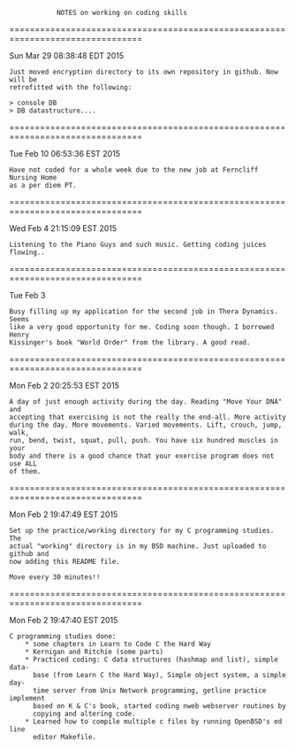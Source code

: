 
                NOTES on working on coding skills

================================================================================

Sun Mar 29 08:38:48 EDT 2015

    Just moved encryption directory to its own repository in github. Now will be
    retrofitted with the following:

    > console DB
    > DB datastructure....

================================================================================

Tue Feb 10 06:53:36 EST 2015

    Have not coded for a whole week due to the new job at Ferncliff Nursing Home
    as a per diem PT.

================================================================================

Wed Feb  4 21:15:09 EST 2015

    Listening to the Piano Guys and such music. Getting coding juices flowing..

    

================================================================================

Tue Feb  3 

    Busy filling up my application for the second job in Thera Dynamics. Seems
    like a very good opportunity for me. Coding soon though. I borrowed Henry
    Kissinger's book "World Order" from the library. A good read.

================================================================================

Mon Feb  2 20:25:53 EST 2015

    A day of just enough activity during the day. Reading "Move Your DNA" and
    accepting that exercising is not the really the end-all. More activity 
    during the day. More movements. Varied movements. Lift, crouch, jump, walk,
    run, bend, twist, squat, pull, push. You have six hundred muscles in your
    body and there is a good chance that your exercise program does not use ALL
    of them.

 

================================================================================

Mon Feb  2 19:47:49 EST 2015

    Set up the practice/working directory for my C programming studies. The 
    actual "working" directory is in my BSD machine. Just uploaded to github and
    now adding this README file.

    Move every 30 minutes!!

================================================================================

Mon Feb  2 19:47:40 EST 2015

    C programming studies done:
        * some chapters in Learn to Code C the Hard Way
        * Kernigan and Ritchie (some parts)
        * Practiced coding: C data structures (hashmap and list), simple data-
          base (from Learn C the Hard Way), Simple object system, a simple day-
          time server from Unix Network programming, getline practice implement
          based on K & C's book, started coding nweb webserver routines by
          copying and altering code.
        * Learned how to compile multiple c files by running OpenBSD's ed line
          editor Makefile.
